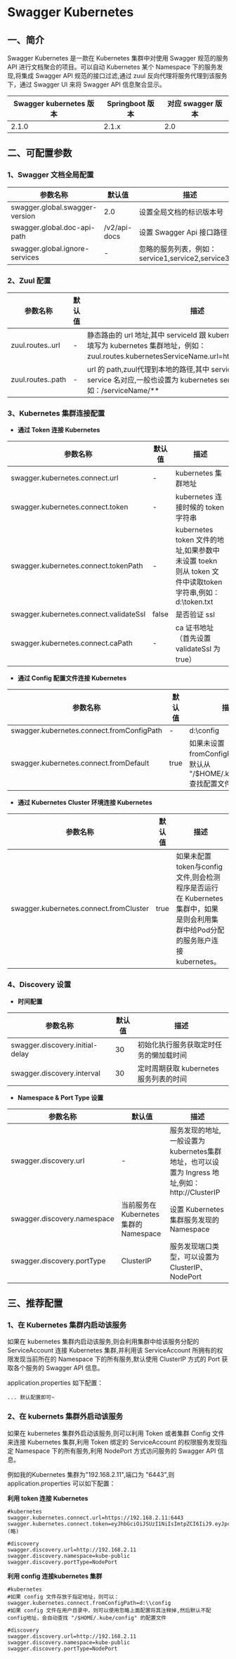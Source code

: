 # Swagger Kubernetes

## 一、简介

Swagger Kubernetes 是一款在 Kubernetes 集群中对使用 Swagger 规范的服务 API 进行文档聚合的项目。可以自动 Kubernetes 某个 Namespace 下的服务发现,将集成 Swagger API 规范的接口过滤,通过 zuul 反向代理将服务代理到该服务下，通过 Swagger UI 来将 Swagger API 信息聚合显示。

Swagger kubernetes 版本 | Springboot 版本 | 对应 swagger 版本
---|---|---
2.1.0 | 2.1.x | 2.0

## 二、可配置参数

### 1、Swagger 文档全局配置

参数名称|默认值|描述
---|---|---
swagger.global.swagger-version | 2.0 | 设置全局文档的标识版本号
swagger.global.doc-api-path | /v2/api-docs | 设置 Swagger Api 接口路径
swagger.global.ignore-services| - | 忽略的服务列表，例如：service1,service2,service3,.....

### 2、Zuul 配置

参数名称|默认值|描述
---|---|---
zuul.routes.<serviceId>.url| - | 静态路由的 url 地址,其中 serviceId 跟 kubernetes service 名对应,值填写为 kubernetes 集群地址，例如：zuul.routes.kubernetesServiceName.url=http：//kubernetesIP:port
zuul.routes.<serviceId>.path | - | url 的 path,zuul代理到本地的路径,其中 serviceId 跟 kubernetes service 名对应,一般也设置为 kubernetes service 名,例如：/serviceName/**

### 3、Kubernetes 集群连接配置

- **通过 Token 连接 Kubernetes**

参数名称|默认值|描述
---|---|---
swagger.kubernetes.connect.url | - | kubernetes 集群地址
swagger.kubernetes.connect.token | - | kubernetes 连接时候的 token 字符串
swagger.kubernetes.connect.tokenPath | - | kubernetes token 文件的地址,如果参数中未设置 toekn 则从 token 文件中读取token字符串,例如：d:\\token.txt
swagger.kubernetes.connect.validateSsl | false | 是否验证 ssl
swagger.kubernetes.connect.caPath | - | ca 证书地址（首先设置 validateSsl 为 true）

- **通过 Config 配置文件连接 Kubernetes**

参数名称|默认值|描述
---|---|---
swagger.kubernetes.connect.fromConfigPath | - | d:\\config
swagger.kubernetes.connect.fromDefault | true | 如果未设置 fromConfigPath 参数,则默认从 "/$HOME/.kube/config" 查找配置文件

- **通过 Kubernetes Cluster 环境连接 Kubernetes**

参数名称|默认值|描述
---|---|---
swagger.kubernetes.connect.fromCluster | true | 如果未配置token与config文件,则会检测程序是否运行在 Kubernetes 集群中，如果是则会利用集群中给Pod分配的服务账户连接 kubernetes。

### 4、Discovery 设置

- **时间配置**

参数名称|默认值|描述
---|---|---
swagger.discovery.initial-delay |  30 | 初始化执行服务获取定时任务的懒加载时间
swagger.discovery.interval | 30 | 定时周期获取 kubernetes 服务列表的时间

- **Namespace & Port Type 设置**

参数名称|默认值|描述
---|---|---
swagger.discovery.url | - | 服务发现的地址,一般设置为kubernetes集群地址，也可以设置为 Ingress 地址,例如：http://ClusterIP
swagger.discovery.namespace | 当前服务在 Kubernetes 集群的 Namespace | 设置 Kubernetes 集群服务发现的 Namespace 
swagger.discovery.portType | ClusterIP | 服务发现端口类型，可以设置为 ClusterIP、NodePort

## 三、推荐配置

### 1、在 Kubernetes 集群内启动该服务

如果在 kubernetes 集群内启动该服务,则会利用集群中给该服务分配的 ServiceAccount 连接 Kubernetes 集群,并利用该 ServiceAccount 所拥有的权限发现当前所在的 Namespace 下的所有服务,默认使用 ClusterIP 方式的 Port 获取各个服务的 Swagger API 信息。

application.properties 如下配置：

```properties
... 默认配置即可~
```

### 2、在 kubernets 集群外启动该服务

如果在 kubernetes 集群外启动该服务,则可以利用 Token 或者集群 Config 文件来连接 Kubernetes 集群,利用 Token 绑定的 ServiceAccount 的权限服务发现指定 Namespace 下的所有服务,利用 NodePort 方式访问服务的 Swagger API 信息。

例如我的Kubernetes 集群为"192.168.2.11",端口为 "6443",则 application.properties 可以如下配置：

**利用 token 连接 Kubernetes**

```properties
#kubernetes
swagger.kubernetes.connect.url=https://192.168.2.11:6443
swagger.kubernetes.connect.token=eyJhbGciOiJSUzI1NiIsImtpZCI6IiJ9.eyJpc3MiOiJrdWJlcm5ldGVz......(略)

#discovery
swagger.discovery.url=http://192.168.2.11
swagger.discovery.namespace=kube-public
swagger.discovery.portType=NodePort
```

**利用 config 连接kubernetes 集群**

```properties
#kubernetes
#如果 config 文件存放于指定地址，则可以：
swagger.kubernetes.connect.fromConfigPath=d:\\config
#如果 config 文件在用户目录中，则可以使用忽略上面配置将其注释掉,然后默认不配config地址，会自动查找 "/$HOME/.kube/config" 的配置文件

#discovery
swagger.discovery.url=http://192.168.2.11
swagger.discovery.namespace=kube-public
swagger.discovery.portType=NodePort
```

